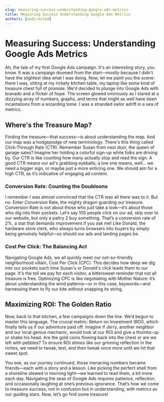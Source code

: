 ```yaml
---
slug: measuring-success-understanding-google-ads-metrics
title: Measuring Success Understanding Google Ads Metrics
authors: [undirected]
---
```


# Measuring Success: Understanding Google Ads Metrics

Ah, the tale of my first Google Ads campaign. It's an interesting story, you know. It was a campaign doomed from the start—mostly because I didn’t have the slightest idea what I was doing. Now, let me paint you the scene: there I was, sitting at my rickety kitchen table, my laptop like some kind of treasure chest full of promise. We'd decided to plunge into Google Ads with bravado and a flicker of hope. The screen glowed ominously as I stared at a dizzying array of numbers, graphs, and terms that might as well have been incantations from a wizarding tome. I was a stranded sailor adrift in a sea of metrics. 

## Where's the Treasure Map?

Finding the treasure—that success—is about understanding the map. And our map was a hodgepodge of new terminology. There's this thing called Click-Through Rate (CTR). Remember Susan from next door, the queen of garage sales? Imagine her holding a colorful sign-up while folks are driving by. Our CTR is like counting how many actually stop and read the sign. A good CTR means our ad's grabbing eyeballs; a low one means, well... we need a bigger sign, or maybe just a more enticing one. We should aim for a high CTR, as it’s indicative of engaging ad content.

### Conversion Rate: Counting the Doubloons

I remember I was almost convinced that the CTR was all there was to it. But no. Enter Conversion Rate, the mighty dragon guarding our treasure. Conversion Rate is not about those who just take a look—it’s about those who dig into their pockets. Let’s say 100 people click on our ad, skip over to our website, but only a paltry 2 buy something. That’s a conversion rate of 2%, a stat that demands improvement if you ask me! Like Donald, the hardware store clerk, who always turns browsers into buyers by simply being genuinely helpful—so should our ads and landing pages be.

### Cost Per Click: The Balancing Act

Navigating Google Ads, we all quickly meet our not-so-friendly neighborhood villain, Cost Per Click (CPC). This decides how deep we dig into our pockets each time Susan's or Donald's click leads them to our page. It's the toll we pay for each visitor, a bittersweet reminder that not all treasure is free. Optimizing CPC is like negotiating with Mother Nature: it’s about understanding the wind patterns—or in this case, keywords—and harnessing them to fly our kite without snapping its string. 

## Maximizing ROI: The Golden Ratio

Now, back to that kitchen, a few campaigns down the line. We’d begun to master this language. The crucial metric: Return on Investment (ROI), which finally tells us if our adventure paid off. Imagine if Jerry, another neighbor and our local genius mechanic, would look at our ROI and give a thumbs-up or shake his head. Are the gold coins flowing back into the chest or are we left with pebbles? To ensure ROI shines like our grinning reflection in the riches, we need to tweak, test, and then tweak once more until we hit that sweet spot.

You see, as our journey continued, those menacing numbers became friends—each with a story and a lesson. Like picking the perfect shell from a shoreline stewed in morning light—we learned to read them, a bit more each day. Navigating the seas of Google Ads requires patience, reflection, and occasionally laughing at one’s previous ignorance. That’s how we come to measure success, not in confusion but in understanding, with metrics as our guiding stars. Now, let’s go find some treasure!